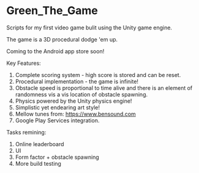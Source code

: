 # Green_The_Game
Scripts for my first video game bulit using the Unity game engine. 

The game is a 3D procedural dodge 'em up.

Coming to the Android app store soon!

Key Features:

1. Complete scoring system - high score is stored and can be reset.
2. Procedural implementation - the game is infinite!
3. Obstacle speed is proportional to time alive and there is an element of randomness vis a vis location of obstacle spawning.
4. Physics powered by the Unity physics engine!
5. Simplistic yet endearing art style!
6. Mellow tunes from: https://www.bensound.com
7. Google Play Services integration.

Tasks remining:
1. Online leaderboard
2. UI
3. Form factor + obstacle spawning 
3. More build testing 